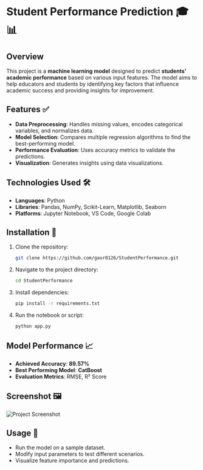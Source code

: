 # Student Performance Prediction 🎓📊

## Overview
This project is a **machine learning model** designed to predict **students' academic performance** based on various input features. The model aims to help educators and students by identifying key factors that influence academic success and providing insights for improvement.

## Features ✅
- **Data Preprocessing**: Handles missing values, encodes categorical variables, and normalizes data.
- **Model Selection**: Compares multiple regression algorithms to find the best-performing model.
- **Performance Evaluation**: Uses accuracy metrics to validate the predictions.
- **Visualization**: Generates insights using data visualizations.

## Technologies Used 🛠️
- **Languages**: Python
- **Libraries**: Pandas, NumPy, Scikit-Learn, Matplotlib, Seaborn
- **Platforms**: Jupyter Notebook, VS Code, Google Colab

## Installation 🔧
1. Clone the repository:
   ```bash
   git clone https://github.com/gaur8126/StudentPerformance.git
   ```
2. Navigate to the project directory:
   ```bash
   cd StudentPerformance
   ```
3. Install dependencies:
   ```bash
   pip install -r requirements.txt
   ```
4. Run the notebook or script:
   ```bash
   python app.py
   ```

## Model Performance 📈
- **Achieved Accuracy**: **89.57%**
- **Best Performing Model**: **CatBoost**
- **Evaluation Metrics**: RMSE, R² Score

## Screenshot 🖼️
![Project Screenshot](https://github.com/gaur8126/ProjectsImage/blob/main/Screenshot%202025-03-15%20083236.png)


## Usage 🚀
- Run the model on a sample dataset.
- Modify input parameters to test different scenarios.
- Visualize feature importance and predictions.


